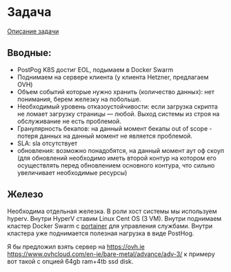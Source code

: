 # Задача
[Описание задачи](https://docs.google.com/document/d/161JHU1MPUgrifHaFfnbwA-XAxMOdY2pe5gf6_CauU8Y/edit)

## Вводные:
- PostРog K8S достиг EOL, подымаем в Docker Swarm
- Поднимаем на сервере клиента (у клиента Hetzner, предлагаем OVH)
- Объем событий которые нужно хранить (количество данных): нет понимания, берем железку на побольше.
- Необходимый уровень отказоустойчивости: если загрузка скрипта не ломает загрузку страницы — любой. Выход системы из строя на обслуживание не есть проблемой.
- Гранулярность бекапов: на данный момент бекапы out of scope - потеря данных на данный момент не является проблемой.
- SLA: sla отсутствует
- обновления: возможно понадобятся, на данный момент аут оф скоуп (для обновлений необходимо иметь второй контур на котором его осуществлять перед обновлением основного контура, что сильно увеличивает необходимые ресурсы)

## Железо
Необходима отдельная железка.
В роли хост системы мы используем hyperv. Внутри HyperV ставим Linux Cent OS (3 VM). Внутри поднимаем кластер Docker Swarm с [portainer](https://portainer.io) для управления службами. Внутри кластера уже поднимается полезная нагрузка в виде PostHog.

Я бы предложил взять сервер на https://ovh.ie 
https://www.ovhcloud.com/en-ie/bare-metal/advance/adv-3/ к примеру вот такой с опцией 64gb ram+4tb ssd disk. 